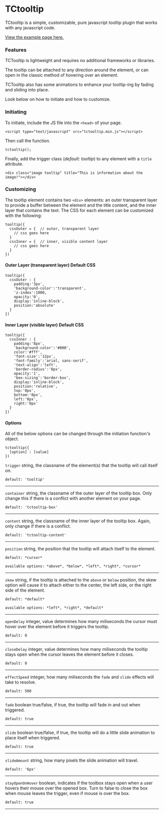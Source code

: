 # TCtooltip
TCtooltip is a simple, customizable, pure javascript tooltip plugin that works with any javascript code.

[View the example page here.](https://htmlpreview.github.io/?https://github.com/kevinahmadi/tctooltip/blob/main/example/index.html)

### Features
TCTooltip is lightweight and requires no additional frameworks or libraries.

The tooltip can be attached to any direction around the element, or can open in the classic method of hovering over an element.

TCTooltip also has some animations to enhance your tooltip-ing by fading and sliding into place.

Look below on how to initiate and how to customize.

### Initiating

To initiate, include the JS file into the `<head>` of your page.
  ```
  <script type="text/javascript" src="tctooltip.min.js"></script>
  ```
Then call the function.
  ```
  tctooltip();
  ```
Finally, add the trigger class (*default: tooltip*) to any element with a `title` attribute.
  ```
  <div class="image tooltip" title="This is information about the image!"></div>
  ```
  
### Customizing
The tooltip element contains two `<div>` elements: an outer transparent layer to provide a buffer between the element and the title content, and the inner layer that contains the text. The CSS for each element can be customized with the following:
```
tooltip({
  cssOuter = {  // outer, transparent layer
    // css goes here
  }
  cssInner = {  // inner, visible content layer
    // css goes here
  }
})
```

#### Outer Layer (transparent layer) Default CSS
```
tooltip({
  cssOuter : {
    padding:'3px',
    'background-color':'transparent',
    'z-index':1000,
    opacity:'0',
    display:'inline-block',
    position:'absolute'
  }
})
```

#### Inner Layer (visible layer) Default CSS
```
tooltip({
  cssInner : {
    padding:'8px',
    'background-color':'#000',
    color:'#fff',
    'font-size':'12px',
    'font-family':'arial, sans-serif',
    'text-align':'left',
    'border-radius':'8px',
    opacity:'1',
    'box-sizing':'border-box',
    display:'inline-block',
    position:'relative',
    top:'0px',
    bottom:'0px',
    left:'0px',
    right:'0px'
  }
})
```

#### Options
All of the below options can be changed through the initiation function's object.
```
tctooltip({
  [option] : [value]
})
```

`trigger` string, the classname of the element(s) that the tooltip will call itself on.

 `default: 'tooltip'`
 
 ---

`container` string, the classname of the outer layer of the tooltip box. Only change this if there is a conflict with another element on your page.

`default: 'tctooltip-box'`

---

`content` string, the classname of the inner layer of the tooltip box. Again, only change if there is a conflict.

`default: 'tctooltip-content'`

---



`position` string, the position that the tooltip will attach itself to the element.

`default: *cursor*`

`available options: *above*, *below*, *left*, *right*, *cursor*`

---

`skew` string, if the tooltip is attached to the `above` or `below` position, the skew option will cause it to attach either to the center, the left side, or the right side of the element.

`default: *default*`

`available options: *left*, *right*, *default*`

---

`openDelay` integer, value determines how many miliseconds the cursor must hover over the element before it triggers the tooltip.

`default: 0`

---

`closeDelay` integer, value determines how many miliseconds the tooltip stays open when the cursor leaves the element before it closes.

`default: 0`

---


`effectSpeed` integer, how many miliseconds the `fade` and `slide` effects will take to resolve.

`default: 500`

---

`fade` boolean true/false, if true, the tooltip will fade in and out when triggered.

`default: true`

---

`slide` boolean true/false, if true, the tooltip will do a little slide animation to place itself when triggered.

`default: true`

---

`slideAmount` string, how many pixels the slide animation will travel.

`default: '6px'`

---

`stayOpenOnHover` boolean, indicates if the toolbox stays open when a user hovers their mouse over the opened box. Turn to false to close the box when mouse leaves the trigger, even if mouse is over the box.

`default: true`

---

